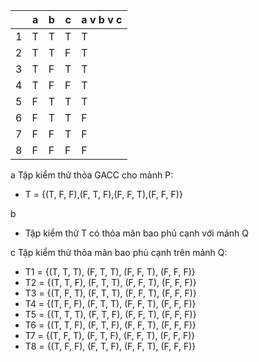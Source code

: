 |             |     a    |    b   |    c  | a v  b v c  |
| ----------- | ---------| -------| ------| ------------|
|      1      |     T    |    T   |    T  |       T     |
|      2      |     T    |    T   |    F  |       T     |
|      3      |     T    |    F   |    T  |       T     |
|      4      |     T    |    F   |    F  |       T     |
|      5      |     F    |    T   |    T  |       T     |
|      6      |     F    |    T   |    T  |       F     |
|      7      |     F    |    F   |    T  |       F     |
|      8      |     F    |    F   |    F  |       F     |


a Tập kiểm thử thỏa GACC cho mảnh P:

* T = {(T, F, F),(F, T, F),(F, F, T),(F, F, F)}

b 

* Tập kiểm thử T có thỏa mãn bao phủ cạnh với mảnh Q

c Tập kiểm thử thỏa mãn bao phủ cạnh trên mảnh Q:

* T1 = {(T, T, T), (F, T, T), (F, F, T), (F, F, F)}
* T2 = {(T, T, F), (F, T, T), (F, F, T), (F, F, F)}
* T3 = {(T, F, T), (F, T, T), (F, F, T), (F, F, F)}
* T4 = {(T, F, F), (F, T, T), (F, F, T), (F, F, F)} 
* T5 = {(T, T, T), (F, T, F), (F, F, T), (F, F, F)} 
* T6 = {(T, T, F), (F, T, F), (F, F, T), (F, F, F)} 
* T7 = {(T, F, T), (F, T, F), (F, F, T), (F, F, F)} 
* T8 = {(T, F, F), (F, T, F), (F, F, T), (F, F, F)}
